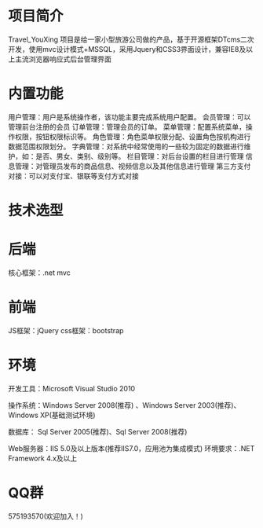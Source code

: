 # 项目简介

Travel_YouXing 项目是给一家小型旅游公司做的产品，基于开源框架DTcms二次开发，使用mvc设计模式+MSSQL，采用Jquery和CSS3界面设计，兼容IE8及以上主流浏览器响应式后台管理界面

# 内置功能

用户管理：用户是系统操作者，该功能主要完成系统用户配置。 会员管理：可以管理前台注册的会员 订单管理：管理会员的订单。 菜单管理：配置系统菜单，操作权限，按钮权限标识等。 角色管理：角色菜单权限分配、设置角色按机构进行数据范围权限划分。 字典管理：对系统中经常使用的一些较为固定的数据进行维护，如：是否、男女、类别、级别等。 栏目管理：对后台设置的栏目进行管理 信息管理：对管理员发布的商品信息、视频信息以及其他信息进行管理 第三方支付对接：可以对支付宝、银联等支付方式对接

# 技术选型

# 后端

核心框架：.net mvc

# 前端

JS框架：jQuery css框架：bootstrap

# 环境

开发工具：Microsoft Visual Studio 2010 

操作系统：Windows Server 2008(推荐) 、Windows Server 2003(推荐)、Windows XP(基础测试环境) 

数据库： Sql Server 2005(推荐)、Sql Server 2008(推荐) 

Web服务器：IIS 5.0及以上版本(推荐IIS7.0，应用池为集成模式) 环境要求：.NET Framework 4.x及以上

# QQ群

575193570(欢迎加入！)

